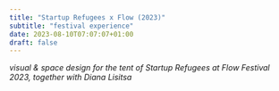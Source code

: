 ```yaml
---
title: "Startup Refugees x Flow (2023)"
subtitle: "festival experience"
date: 2023-08-10T07:07:07+01:00
draft: false
---
```


*visual & space design for the tent of Startup Refugees at Flow Festival 2023, together with Diana Lisitsa*
